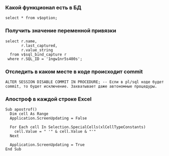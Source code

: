 ### Какой функционал есть в БД
````
select * from v$option;
````


### Получить значение переменной привязки
````
select r.name,
       r.last_captured,
       r.value_string
  from v$sql_bind_capture r
 where r.SQL_ID = '1ngw1nr5s400s';
````


### Отследить в каком месте в коде происходит commit
````
ALTER SESSION DISABLE COMMIT IN PROCEDURE; -- Если в pl/sql коде будет commit, то будет исключение. Захватывает даже автономные процедуры.
````

### Апостроф в каждой строке Excel
```
Sub apostrof()
  Dim cell As Range
  Application.ScreenUpdating = False
  
  For Each cell In Selection.SpecialCells(xlCellTypeConstants)
    cell.Value = " '" & cell.Value & "'"
  Next
  
  Application.ScreenUpdating = True
End Sub
```